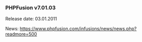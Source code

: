 ### PHPFusion v7.01.03
Release date: 03.01.2011

News: https://www.phpfusion.com/infusions/news/news.php?readmore=500

